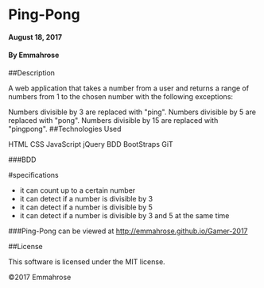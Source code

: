 # Ping-Pong

#### August 18, 2017

#### By Emmahrose

##Description

A web application that takes a number from a user and returns a range of numbers from 1 to the chosen number with the following exceptions:

Numbers divisible by 3 are replaced with "ping".
Numbers divisible by 5 are replaced with "pong".
Numbers divisible by 15 are replaced with "pingpong".
##Technologies Used

HTML
CSS
JavaScript
jQuery
BDD
BootStraps
GiT

###BDD


#specifications

* it can count up to a certain number
* it can detect if a number is divisible by 3
* it can detect if a number is divisible by 5
* it can detect if a number is divisible by 3 and 5 at the same time


###Ping-Pong can be viewed at http://emmahrose.github.io/Gamer-2017

##License

This software is licensed under the MIT license.

©2017 Emmahrose
